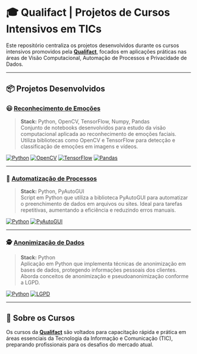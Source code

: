 # 🎓 Qualifact | Projetos de Cursos Intensivos em TICs

Este repositório centraliza os projetos desenvolvidos durante os cursos intensivos promovidos pela **[Qualifact](https://qualifacti.facti.com.br/)**, focados em aplicações práticas nas áreas de Visão Computacional, Automação de Processos e Privacidade de Dados.

---

## 📦 Projetos Desenvolvidos

### 😃 [Reconhecimento de Emoções](https://github.com/Alan-oliveir/reconhecimento_emocoes)
> **Stack:** Python, OpenCV, TensorFlow, Numpy, Pandas  
Conjunto de notebooks desenvolvidos para estudo da visão computacional aplicada ao reconhecimento de emoções faciais. Utiliza bibliotecas como OpenCV e TensorFlow para detecção e classificação de emoções em imagens e vídeos.

[![Python](https://img.shields.io/badge/Python-3776AB?style=for-the-badge&logo=python&logoColor=white)](#)
[![OpenCV](https://img.shields.io/badge/OpenCV-5C3EE8?style=for-the-badge&logo=opencv&logoColor=white)](#)
[![TensorFlow](https://img.shields.io/badge/TensorFlow-FF6F00?style=for-the-badge&logo=tensorflow&logoColor=white)](#)
[![Pandas](https://img.shields.io/badge/Pandas-150458?style=for-the-badge&logo=pandas&logoColor=white)](#)

---

### 🤖 [Automatização de Processos](https://github.com/Alan-oliveir/automatizacao_processos)
> **Stack:** Python, PyAutoGUI  
Script em Python que utiliza a biblioteca PyAutoGUI para automatizar o preenchimento de dados em arquivos ou sites. Ideal para tarefas repetitivas, aumentando a eficiência e reduzindo erros manuais.

[![Python](https://img.shields.io/badge/Python-3776AB?style=for-the-badge&logo=python&logoColor=white)](#)
[![PyAutoGUI](https://img.shields.io/badge/PyAutoGUI-Automation-blue?style=for-the-badge)](#)

---

### 🕵️ [Anonimização de Dados](https://github.com/Alan-oliveir/anonimizacao_dados)
> **Stack:** Python  
Aplicação em Python que implementa técnicas de anonimização em bases de dados, protegendo informações pessoais dos clientes. Aborda conceitos de anonimização e pseudoanonimização conforme a LGPD.

[![Python](https://img.shields.io/badge/Python-3776AB?style=for-the-badge&logo=python&logoColor=white)](#)
[![LGPD](https://img.shields.io/badge/LGPD-Compliance-green?style=for-the-badge)](#)

---

## 🧠 Sobre os Cursos

Os cursos da **[Qualifact](https://qualifacti.facti.com.br/)** são voltados para capacitação rápida e prática em áreas essenciais da Tecnologia da Informação e Comunicação (TIC), preparando profissionais para os desafios do mercado atual.
